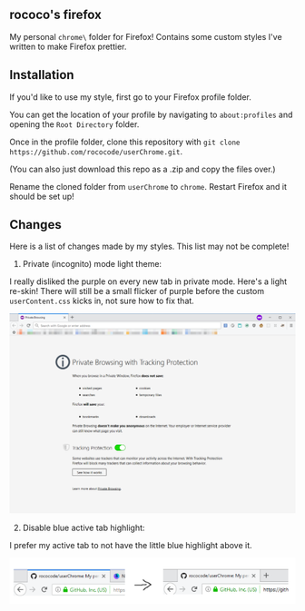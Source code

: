 ## rococo's firefox

My personal `chrome\` folder for Firefox! Contains some custom styles I've written to make Firefox prettier.

## Installation

If you'd like to use my style, first go to your Firefox profile folder.

You can get the location of your profile by navigating to `about:profiles` and opening the `Root Directory` folder.

Once in the profile folder, clone this repository with `git clone https://github.com/rococode/userChrome.git`.

(You can also just download this repo as a .zip and copy the files over.)

Rename the cloned folder from `userChrome` to `chrome`. Restart Firefox and it should be set up!

## Changes

Here is a list of changes made by my styles. This list may not be complete!

1. Private (incognito) mode light theme:

I really disliked the purple on every new tab in private mode. Here's a light re-skin! There will still be a small flicker of purple before the custom `userContent.css` kicks in, not sure how to fix that.

![](./1.png)

2. Disable blue active tab highlight:

I prefer my active tab to not have the little blue highlight above it.

![](./2.png)


